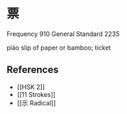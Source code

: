 # 票
Frequency 910
General Standard 2235

piào
slip of paper or bamboo; ticket

## References
- [[HSK 2]]
- [[11 Strokes]]
- [[示 Radical]]
